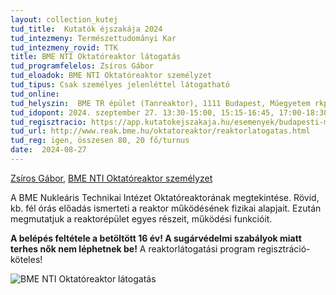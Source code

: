 ```yaml
---
layout: collection_kutej
tud_title:  Kutatók éjszakája 2024
tud_intezmeny: Természettudományi Kar
tud_intezmeny_rovid: TTK
title: BME NTI Oktatóreaktor látogatás
tud_programfelelos: Zsíros Gábor
tud_eloadok: BME NTI Oktatóreaktor személyzet
tud_tipus: Csak személyes jelenléttel látogatható
tud_online: 
tud_helyszin:  BME TR épület (Tanreaktor), 1111 Budapest, Műegyetem rkp. 3, 
tud_idopont: 2024. szeptember 27. 13:30-15:00, 15:15-16:45, 17:00-18:30, 18:45-20:20
tud_regisztracio: https://app.kutatokejszakaja.hu/esemenyek/budapesti-muszaki-es-gazdasagtudomanyi-egyetem/bme-nti-oktatoreaktor-latogatas-1
tud_url: http://www.reak.bme.hu/oktatoreaktor/reaktorlatogatas.html
tud_reg: igen, összesen 80, 20 fő/turnus
date:  2024-08-27
---
```


[Zsíros Gábor](http://www.reak.bme.hu/munkatars/oktatok/zsiros-gabor.html), [BME NTI Oktatóreaktor személyzet](http://www.reak.bme.hu/oktatoreaktor/reaktorlatogatas.html)

A BME Nukleáris Technikai Intézet Oktatóreaktorának megtekintése. Rövid, kb. fél órás előadás ismerteti a reaktor működésének fizikai alapjait. Ezután megmutatjuk a reaktorépület egyes részeit, működési funkcióit.

**A belépés feltétele a betöltött 16 év! A sugárvédelmi szabályok miatt terhes nők nem léphetnek be!** A reaktorlátogatási program regisztráció-köteles!

![BME NTI Oktatóreaktor látogatás](images/bme-nti-oktatoreaktor-latogatas.jpg)
